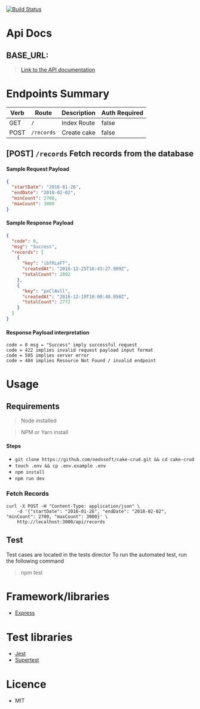 [![Build Status](https://app.travis-ci.com/nedssoft/assignment-getir.svg?branch=main)](https://app.travis-ci.com/nedssoft/assignment-getir)
# Api Docs

## BASE_URL:



> [Link to the API documentation]('#)

# Endpoints Summary

| Verb | Route      | Description | Auth Required |
| ---- | ---------- | ----------- | ------------- |
| GET  | `/`        | Index Route | false         |
| POST | `/records` | Create cake | false         |

## [POST] `/records` Fetch records from the database

#### Sample Request Payload

```json
{
  "startDate": "2016-01-26",
  "endDate": "2018-02-02",
  "minCount": 2700,
  "maxCount": 3000
}
```

#### Sample Response Payload

```json
{
  "code": 0,
  "msg": "Success",
  "records": [
    {
      "key": "ibfRLaFT",
      "createdAt": "2016-12-25T16:43:27.909Z",
      "totalCount": 2892
    },
    {
      "key": "pxClAvll",
      "createdAt": "2016-12-19T10:00:40.050Z",
      "totalCount": 2772
    }
  ]
}
```

#### Response Payload interpretation

```
code = 0 msg = "Success" imply successful request
code = 422 implies invalid request payload input format
code = 505 implies server error
code = 404 implies Resource Not Found / invalid endpoint

```

# Usage

## Requirements

> Node installed

> NPM or Yarn install

#### Steps

- `git clone https://github.com/nedssoft/cake-crud.git && cd cake-crud`
- `touch .env && cp .env.example .env`
- `npm install`
- `npm run dev`

### Fetch Records

```curl
curl -X POST -H "Content-Type: application/json" \
    -d '{"startDate": "2016-01-26", "endDate": "2018-02-02", "minCount": 2700, "maxCount": 3000}' \
    http://localhost:3000/api/records
```

## Test
Test cases are located in the tests director
To run the automated test, run the following command

> npm test


# Framework/libraries

- [Express](https://expressjs.com/)

# Test libraries

- [Jest](https://jestjs.io/docs)
- [Supertest](https://www.npmjs.com/package/supertest)



# Licence

- MIT
